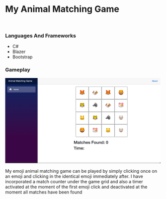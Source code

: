  <h1>My Animal Matching Game</h1>
 <br>
 
<h3>Languages And Frameworks</h3>
<ul>
  <li>C#</li>
  <li>Blazer</li>
  <li>Bootstrap</li>
</ul>

<h3>Gameplay</h3>
  <img src="AnimalMatchingGameScreenshot.png" height="275" width="500" alt="Animal Matching Game">
<p>My emoji animal matching game can be played by simply clicking once on an emoji and clicking in the identical emoji immediately after. I have incorporated a match counter under the game grid and also a timer activated at the moment of the first emoji click and deactivated at the moment all matches have been found</p>
